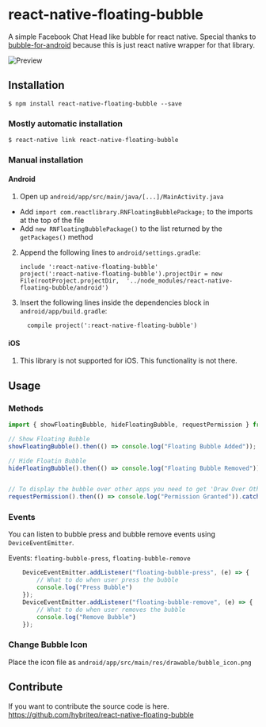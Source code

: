 
# react-native-floating-bubble


A simple Facebook Chat Head like bubble for react native. Special thanks to [bubble-for-android](https://github.com/txusballesteros/bubbles-for-android) because this is just react native wrapper for that library. 

![Preview](https://github.com/hybriteq/react-native-floating-bubble/raw/master/preview.gif)




## Installation

`$ npm install react-native-floating-bubble --save`

### Mostly automatic installation

`$ react-native link react-native-floating-bubble`

### Manual installation


#### Android

1. Open up `android/app/src/main/java/[...]/MainActivity.java`
  - Add `import com.reactlibrary.RNFloatingBubblePackage;` to the imports at the top of the file
  - Add `new RNFloatingBubblePackage()` to the list returned by the `getPackages()` method
2. Append the following lines to `android/settings.gradle`:
  	```
  	include ':react-native-floating-bubble'
  	project(':react-native-floating-bubble').projectDir = new File(rootProject.projectDir, 	'../node_modules/react-native-floating-bubble/android')
  	```
3. Insert the following lines inside the dependencies block in `android/app/build.gradle`:
  	```
      compile project(':react-native-floating-bubble')
  	```


#### iOS

1. This library is not supported for iOS. This functionality is not there.

## Usage

### Methods

```javascript
import { showFloatingBubble, hideFloatingBubble, requestPermission } from "react-native-floating-bubble"

// Show Floating Bubble
showFloatingBubble().then(() => console.log("Floating Bubble Added"));

// Hide Floatin Bubble
hideFloatingBubble().then(() => console.log("Floating Bubble Removed"));


// To display the bubble over other apps you need to get 'Draw Over Other Apps' permission from androind.
requestPermission().then(() => console.log("Permission Granted")).catch(() => console.log("Permission is not granted"))
```
### Events

You can listen to bubble press and bubble remove events using `DeviceEventEmitter`. 

Events: `floating-bubble-press`, `floating-bubble-remove`

```javascript
    DeviceEventEmitter.addListener("floating-bubble-press", (e) => {
		// What to do when user press the bubble
		console.log("Press Bubble")
    });
    DeviceEventEmitter.addListener("floating-bubble-remove", (e) => {
		// What to do when user removes the bubble
		console.log("Remove Bubble")
    });
```


  ### Change Bubble Icon

 Place the icon file as `android/app/src/main/res/drawable/bubble_icon.png` 
 

 ## Contribute 

 If you want to contribute the source code is here.
  https://github.com/hybriteq/react-native-floating-bubble
